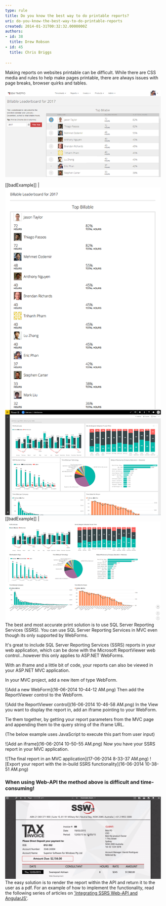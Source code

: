 ```yaml
---
type: rule
title: Do you know the best way to do printable reports?
uri: do-you-know-the-best-way-to-do-printable-reports
created: 2014-01-31T00:32:32.0000000Z
authors:
- id: 38
  title: Drew Robson
- id: 45
  title: Chris Briggs

---
```


Making reports on websites printable can be difficult. While there are CSS media and rules to help make pages printable, there are always issues with page breaks, browser quirks and tables.  

![Beautiful HTML report](print-reports-bad-1.png)
  
[[badExample]]
| ![The printed layout looks nothing like the HTML](print-reports-bad-2.png)
![Beautiful PowerBI HTML report](print-reports-bad-3.png)
[[badExample]]
| ![PowerBI print preview scales everything down to fit on a page, you have no real control over how things flow onto multiple pages](print-reports-bad-4.png)
The best and most accurate print solution is to use SQL Server Reporting Services (SSRS). You can use SQL Server Reporting Services in MVC even though its only supported by WebForms.

It's great to include  SQL Server Reporting Services (SSRS) reports in your web application, which can be done with the Microsoft ReportViewer web control...however this only applies to ASP.NET WebForms.

With an iframe and a little bit of code, your reports can also be viewed in your ASP.NET MVC application.

In your MVC project, add a new item of type WebForm.
 
![Add a new WebForm](16-06-2014 10-44-12 AM.png)
Then add the ReportViewer control to the WebForm.
 
![Add the ReportViewer control](16-06-2014 10-46-58 AM.png)
In the View you want to display the report in, add an iframe pointing to your WebForm.

Tie them together, by getting your report parameters from the MVC page and appending them to the query string of the iframe URL.

(The below example uses JavaScript to execute this part from user input)
 
![Add an iframe](16-06-2014 10-50-55 AM.png)
Now you have your SSRS report in your MVC application.
 
![The final report in an MVC application](17-06-2014 8-33-37 AM.png)
![Export your report with the in-build SSRS functionality](16-06-2014 10-38-51 AM.png)
### When using Web-API the method above is difficult and time-consuming!
 
![](2015-04-29_10-09-56-compressor.png) 
The easy solution is to render the report within the API and return it to the user  as a pdf. For an example of how to implement the functionality, read the following series  of articles on ['Integrating SSRS Web-API and AngularJS'](http://blog.chrisbriggsy.com/the-first-step-towards-integration/).
